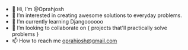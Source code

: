 - 👋 Hi, I’m @Oprahjosh
- 👀 I’m interested in creating awesome solutions to everyday problems.
- 🌱 I’m currently learning Djangoooooo
- 💞️ I’m looking to collaborate on { projects that'll practically solve problems }
- 📫 How to reach me oprahjosh@gmail.com

<!---
Oprahjosh/Oprahjosh is a ✨ special ✨ repository because its `README.md` (this file) appears on your GitHub profile.
You can click the Preview link to take a look at your changes.
--->
